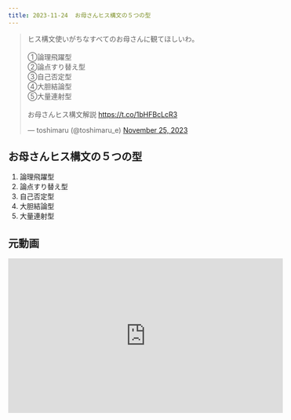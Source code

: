 ```yaml
---
title: 2023-11-24  お母さんヒス構文の５つの型
---
```


<blockquote class="twitter-tweet"><p lang="ja" dir="ltr">ヒス構文使いがちなすべてのお母さんに観てほしいわ。<br><br>①論理飛躍型<br>②論点すり替え型<br>③自己否定型<br>④大胆結論型<br>⑤大量連射型<br><br>お母さんヒス構文解説 <a href="https://t.co/1bHFBcLcR3">https://t.co/1bHFBcLcR3</a></p>&mdash; toshimaru (@toshimaru_e) <a href="https://twitter.com/toshimaru_e/status/1728401129510473811?ref_src=twsrc%5Etfw">November 25, 2023</a></blockquote> <script async src="https://platform.twitter.com/widgets.js" charset="utf-8"></script>

## お母さんヒス構文の５つの型

1. 論理飛躍型
1. 論点すり替え型
1. 自己否定型
1. 大胆結論型
1. 大量連射型

## 元動画

<iframe width="560" height="315" src="https://www.youtube.com/embed/cQG5j8hdfUE?si=KnEkODz8v53w3x2o" title="YouTube video player" frameborder="0" allow="accelerometer; autoplay; clipboard-write; encrypted-media; gyroscope; picture-in-picture; web-share" allowfullscreen></iframe>
